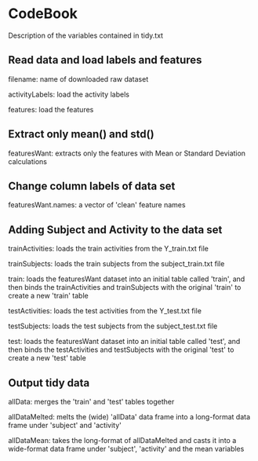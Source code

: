 # CodeBook
Description of the variables contained in tidy.txt

## Read data and load labels and features
filename: name of downloaded raw dataset

activityLabels: load the activity labels 

features: load the features

## Extract only mean() and std()
featuresWant: extracts only the features with Mean or Standard Deviation calculations 

## Change column labels of data set
featuresWant.names: a vector of 'clean' feature names

## Adding Subject and Activity to the data set
trainActivities: loads the train activities from the Y_train.txt file 

trainSubjects: loads the train subjects from the subject_train.txt file 

train: loads the featuresWant dataset into an initial table called 'train', and then binds the trainActivities and trainSubjects with the original 'train' to create a new 'train' table

testActivities: loads the test activities from the Y_test.txt file 

testSubjects: loads the test subjects from the subject_test.txt file 

test: loads the featuresWant dataset into an initial table called 'test', and then binds the testActivities and testSubjects with the original 'test' to create a new 'test' table 

## Output tidy data
allData: merges the 'train' and 'test' tables together 

allDataMelted: melts the (wide) 'allData' data frame into a long-format data frame under 'subject' and 'activity' 

allDataMean: takes the long-format of allDataMelted and casts it into a wide-format data frame under 'subject', 'activity' and the mean variables  
